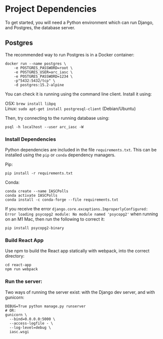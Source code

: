 # Project Dependencies

To get started, you will need a Python environment which can run Django, and Postgres, the database server.

## Postgres
The recommended way to run Postgres is in a Docker container:

```shell
docker run --name postgres \
    -e POSTGRES_PASSWORD=root \
    -e POSTGRES_USER=arc_iasc \
    -e POSTGRES_PASSWORD=1234 \
    -p"5432:5432/tcp" \
    -d postgres:15.2-alpine
```

You can check it is running using the command line client. Install it using:

OSX: `brew install libpq`  
Linux: `sudo apt-get install postgresql-client` (Debian/Ubuntu)

Then, try connecting to the running database using:

```shell
psql -h localhost --user arc_iasc -W
```


### Install Dependencies

Python dependencies are included in the file `requirements.txt`. This can be installed using the `pip` or `conda` dependency managers. 

Pip:
```
pip install -r requirements.txt
```

Conda:
```
conda create --name IASCPolls
conda activate IASCPolls
conda install -c conda-forge --file requirements.txt
```

If you receive the error `django.core.exceptions.ImproperlyConfigured: Error loading psycopg2 module: No module named 'psycopg2'` when running on an M1 Mac, then run the following to correct it:

```shell
pip install psycopg2-binary
```

### Build React App

Use npm to build the React app statically with webpack, into the correct directory:

```shell
cd react-app
npm run webpack
```

### Run the server:

Two ways of running the server exist: with the Django dev server, and with gunicorn:

```shell
DEBUG=True python manage.py runserver
# OR:
gunicorn \
  --bind=0.0.0.0:5000 \
  --access-logfile - \
  --log-level=debug \
  iasc.wsgi
```
